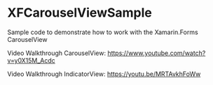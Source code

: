 # XFCarouselViewSample
Sample code to demonstrate how to work with the Xamarin.Forms CarouselView

Video Walkthrough CarouselView: https://www.youtube.com/watch?v=y0X15M_Acdc

Video Walkthrough IndicatorView: https://youtu.be/MRTAvkhFoWw
